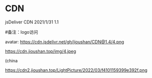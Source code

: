 # CDN
jsDeliver CDN
2021/1/31 1.1

#备注：logo访问

avatar: https://cdn.jsdelivr.net/gh/jioushan/CDN@1.4/4.png

https://cdn.jioushan.top/img/4.jpeg

(china


https://cdn2.jioushan.top/LightPicture/2022/03/f4101159399e392f.png


